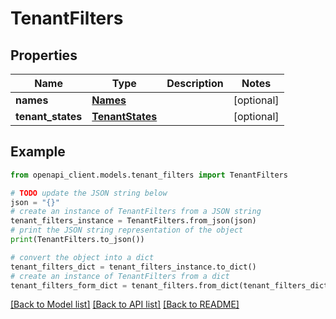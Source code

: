 # TenantFilters


## Properties

Name | Type | Description | Notes
------------ | ------------- | ------------- | -------------
**names** | [**Names**](Names.md) |  | [optional] 
**tenant_states** | [**TenantStates**](TenantStates.md) |  | [optional] 

## Example

```python
from openapi_client.models.tenant_filters import TenantFilters

# TODO update the JSON string below
json = "{}"
# create an instance of TenantFilters from a JSON string
tenant_filters_instance = TenantFilters.from_json(json)
# print the JSON string representation of the object
print(TenantFilters.to_json())

# convert the object into a dict
tenant_filters_dict = tenant_filters_instance.to_dict()
# create an instance of TenantFilters from a dict
tenant_filters_form_dict = tenant_filters.from_dict(tenant_filters_dict)
```
[[Back to Model list]](../README.md#documentation-for-models) [[Back to API list]](../README.md#documentation-for-api-endpoints) [[Back to README]](../README.md)


